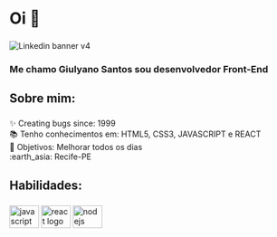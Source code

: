 <h1 align="left">Oi 👋 </h1>

###
![Linkedin banner v4](https://user-images.githubusercontent.com/94020264/180661096-ffbd17fe-ed13-49ce-8de9-191fd53ea9fa.png)


<h3 align="left">Me chamo Giulyano Santos  sou desenvolvedor Front-End</h3>

###

<h2 align="left">Sobre mim:</h2>

###

<p align="left">✨ Creating bugs since: 1999<br>📚 Tenho conhecimentos em: HTML5, CSS3, JAVASCRIPT e REACT <br>🎯 Objetivos: Melhorar todos os dias<br> :earth_asia: Recife-PE </p>

###

<h2 align="left">Habilidades:</h2>

###

<div align="left">

  <img src="https://cdn.jsdelivr.net/gh/devicons/devicon/icons/javascript/javascript-original.svg" height="40" width="52" alt="javascript logo"  />
  <img src="https://cdn.jsdelivr.net/gh/devicons/devicon/icons/react/react-original.svg" height="40" width="52" alt="react logo"  />
  <img src="https://cdn.jsdelivr.net/gh/devicons/devicon/icons/github/github-original.svg" height="40" width="52" alt="nodejs logo"  />
</div>

###
